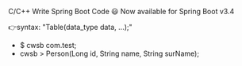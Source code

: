 C/C++ Write Spring Boot Code 😃
Now available for Spring Boot v3.4

👉syntax: "Table(data_type data, ...);"
- $ cwsb com.test;
- cwsb > Person(Long id, String name, String surName);

